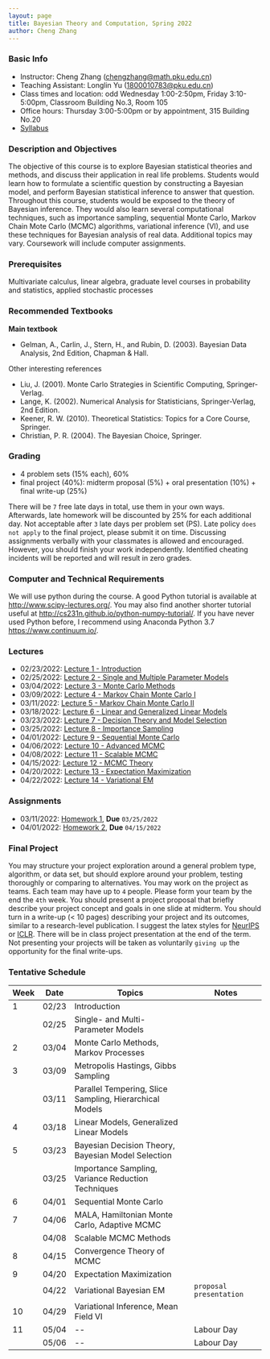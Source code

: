 ```yaml
---
layout: page
title: Bayesian Theory and Computation, Spring 2022
author: Cheng Zhang
---
```


### Basic Info
- Instructor: Cheng Zhang (<chengzhang@math.pku.edu.cn>)
- Teaching Assistant: Longlin Yu (<1800010783@pku.edu.cn>)
- Class times and location: odd Wednesday 1:00-2:50pm, Friday 3:10-5:00pm, Classroom Building No.3, Room 105 
- Office hours: Thursday 3:00-5:00pm or by appointment, 315 Building No.20
- [Syllabus]({{sites.baseurl}}/courses/Syllabus-btc-s22.pdf)
  
### Description and Objectives
The objective of this course is to explore Bayesian statistical theories and methods, and discuss their application in real life problems. Students would learn how to formulate a scientific question by constructing a Bayesian model, and perform Bayesian statistical inference to answer that question. Throughout this course, students would be exposed to the theory of Bayesian inference. They would also learn several computational techniques, such as importance sampling, sequential Monte Carlo, Markov Chain Mote Carlo (MCMC) algorithms, variational inference (VI), and use these techniques for Bayesian analysis of real data. Additional topics may vary. Coursework will include computer assignments.

### Prerequisites
Multivariate calculus, linear algebra, graduate level courses in probability and statistics, applied stochastic processes

### Recommended Textbooks
**Main textbook**

- Gelman, A., Carlin, J., Stern, H., and Rubin, D. (2003). Bayesian Data Analysis, 2nd Edition, Chapman & Hall.

Other interesting references

- Liu, J. (2001). Monte Carlo Strategies in Scientific Computing, Springer-Verlag.
- Lange, K. (2002). Numerical Analysis for Statisticians, Springer-Verlag, 2nd Edition.
- Keener, R. W. (2010). Theoretical Statistics: Topics for a Core Course, Springer.
- Christian, P. R. (2004). The Bayesian Choice, Springer.

### Grading
- 4 problem sets (15% each), 60%
- final project (40%): midterm proposal (5%) + oral presentation (10%) + final write-up (25%)

There will be `7` free late days in total, use them in your own ways. Afterwards, late homework will be discounted by 25% for each additional day. Not acceptable after `3` late days per problem set (PS). Late policy `does not apply` to the final project, please submit it on time. Discussing assignments verbally with your classmates is allowed and encouraged. However, you should finish your work independently. Identified cheating incidents will be reported and will result in zero grades.

### Computer and Technical Requirements

We will use python during the course. A good Python tutorial is available at <http://www.scipy-lectures.org/>. You may also find another shorter tutorial useful at <http://cs231n.github.io/python-numpy-tutorial/>. If you have never used Python before, I recommend using Anaconda Python 3.7 <https://www.continuum.io/>.

### Lectures
- 02/23/2022: [Lecture 1 - Introduction]({{sites.baseurl}}/static/slides/btc_spring22/lec01.pdf)  
- 02/25/2022: [Lecture 2 - Single and Multiple Parameter Models]({{sites.baseurl}}/static/slides/btc_spring22/lec02.pdf)
- 03/04/2022: [Lecture 3 - Monte Carlo Methods]({{sites.baseurl}}/static/slides/btc_spring22/lec03.pdf)
- 03/09/2022: [Lecture 4 - Markov Chain Monte Carlo I]({{sites.baseurl}}/static/slides/btc_spring22/lec04.pdf)
- 03/11/2022: [Lecture 5 - Markov Chain Monte Carlo II]({{sites.baseurl}}/static/slides/btc_spring22/lec05.pdf)
- 03/18/2022: [Lecture 6 - Linear and Generalized Linear Models]({{sites.baseurl}}/static/slides/btc_spring22/lec06.pdf)
- 03/23/2022: [Lecture 7 - Decision Theory and Model Selection]({{sites.baseurl}}/static/slides/btc_spring22/lec07.pdf)
- 03/25/2022: [Lecture 8 - Importance Sampling]({{sites.baseurl}}/static/slides/btc_spring22/lec08.pdf)
- 04/01/2022: [Lecture 9 - Sequential Monte Carlo]({{sites.baseurl}}/static/slides/btc_spring22/lec09.pdf)
- 04/06/2022: [Lecture 10 - Advanced MCMC]({{sites.baseurl}}/static/slides/btc_spring22/lec10.pdf)
- 04/08/2022: [Lecture 11 - Scalable MCMC]({{sites.baseurl}}/static/slides/btc_spring22/lec11.pdf)
- 04/15/2022: [Lecture 12 - MCMC Theory]({{sites.baseurl}}/static/slides/btc_spring22/lec12.pdf)
- 04/20/2022: [Lecture 13 - Expectation Maximization]({{sites.baseurl}}/static/slides/btc_spring22/lec13.pdf)
- 04/22/2022: [Lecture 14 - Variational EM]({{sites.baseurl}}/static/slides/btc_spring22/lec14.pdf)



### Assignments
- 03/11/2022: [Homework 1]({{sites.baseurl}}/static/slides/btc_spring22/hw01.pdf), **Due** `03/25/2022`
- 04/01/2022: [Homework 2]({{sites.baseurl}}/static/slides/btc_spring22/hw02.pdf), **Due** `04/15/2022`



### Final Project
You may structure your project exploration around a general problem type, algorithm, or data set, but should explore around your problem, testing thoroughly or comparing to alternatives. You may work on the project as teams. Each team may have up to `4` people. Please form your team by the end the `4th` week. You should present a project proposal that briefly describe your project concept and goals in one slide at midterm. You should turn in a write-up (< 10 pages) describing your project and its outcomes, similar to a research-level publication. I suggest the latex styles for [NeurIPS](https://nips.cc/Conferences/2019/PaperInformation/StyleFiles) or [ICLR](https://iclr.cc/Conferences/2019/CallForPapers). There will be in class project presentation at the end of the term. Not presenting your projects will be taken as voluntarily `giving up` the opportunity for the final write-ups.



### Tentative Schedule

| Week  | Date | Topics       |    Notes   |
| ----- |------| -----        |   -----    |
| 1     |02/23 | Introduction |            |
|       |02/25 | Single- and Multi- Parameter Models|   |
| 2     |03/04 | Monte Carlo Methods, Markov Processes|      |
| 3     |03/09 | Metropolis Hastings, Gibbs Sampling|  
|       |03/11 | Parallel Tempering, Slice Sampling, Hierarchical Models|    |
| 4     |03/18 | Linear Models, Generalized Linear Models |    |
| 5     |03/23 | Bayesian Decision Theory, Bayesian Model Selection |     |
|       |03/25 | Importance Sampling, Variance Reduction Techniques|       |
| 6     |04/01 | Sequential Monte Carlo|     |
| 7     |04/06 | MALA, Hamiltonian Monte Carlo, Adaptive MCMC|       |
|       |04/08 | Scalable MCMC Methods |         |
| 8     |04/15 | Convergence Theory of MCMC |         |
| 9     |04/20 | Expectation Maximization |           |
|       |04/22 | Variational Bayesian EM |   `proposal presentation`   |
| 10    |04/29 | Variational Inference, Mean Field VI |                |
| 11    |05/04 | --          | Labour Day |
|       |05/06 | --          | Labour Day |